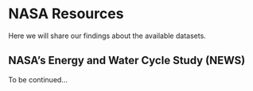 # NASA Resources

Here we will share our findings about the available datasets.

## NASA’s Energy and Water Cycle Study (NEWS)

To be continued...
